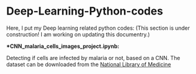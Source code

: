 # Deep-Learning-Python-codes
Here, I put my Deep learning related python codes: (This section is under construction! I am working on updating this documentry.)

<b>*CNN_malaria_cells_images_project.ipynb:</b>

Detecting if cells are infected by malaria or not, based on a CNN. The dataset can be downloaded from the <a href="https://lhncbc.nlm.nih.gov/publication/pub9932">National Library of Medicine</a>
